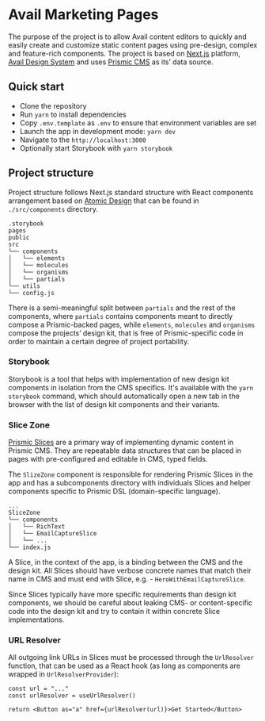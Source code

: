 # Avail Marketing Pages

The purpose of the project is to allow Avail content editors to quickly and
easily create and customize static content pages using pre-design, complex and
feature-rich components. The project is based on [Next.js](https://nextjs.org/)
platform, [Avail Design System](https://design.avail.co/) and uses
[Prismic CMS](https://prismic.io/docs)
as its’ data source.

## Quick start

- Clone the repository
- Run `yarn` to install dependencies
- Copy `.env.template` as `.env` to ensure that environment variables are set
- Launch the app in development mode: `yarn dev`
- Navigate to the `http://localhost:3000`
- Optionally start Storybook with `yarn storybook`

## Project structure

Project structure follows Next.js standard structure with React components
arrangement based
on [Atomic Design](https://bradfrost.com/blog/post/atomic-web-design/)
that can be found in `./src/components` directory.

```
.storybook
pages
public
src
└── components
│   └── elements
│   └── molecules
│   └── organisms
│   └── partials
└── utils    
└── config.js
```    

There is a semi-meaningful split between `partials` and the rest of the
components, where `partials`
contains components meant to directly compose a Prismic-backed pages,
while `elements`, `molecules`
and `organisms`
compose the projects’ design kit, that is free of Prismic-specific code in order
to maintain a certain degree of project portability.

### Storybook

Storybook is a tool that helps with implementation of new design kit components
in isolation from the CMS specifics. It's available with the `yarn storybook`
command, which should automatically open a new tab in the browser with the list
of design kit components and their variants.

### Slice Zone

[Prismic Slices](https://intercom.help/prismicio/en/articles/383933-slices) are
a primary way of implementing dynamic content in Prismic CMS. They are
repeatable data structures that can be placed in pages with pre-configured and
editable in CMS, typed fields.

The `SlizeZone` component is responsible for rendering Prismic Slices in the app
and has a subcomponents directory with individuals Slices and helper components
specific to Prismic DSL (domain-specific language).

```
...
SliceZone
└── components
│   └── RichText
│   └── EmailCaptureSlice
│   └── ...
└── index.js
```  

A Slice, in the context of the app, is a binding between the CMS and the design
kit. All Slices should have verbose concrete names that match their name in CMS
and must end with Slice, e.g. -
`HeroWithEmailCaptureSlice`.

Since Slices typically have more specific requirements than design kit
components, we should be careful about leaking CMS- or content-specific code
into the design kit and try to contain it within concrete Slice implementations.

### URL Resolver

All outgoing link URLs in Slices must be processed through the `UrlResolver`
function, that can be used as a React hook (as long as components are wrapped in
`UrlResolverProvider`):

```
const url = "..."
const urlResolver = useUrlResolver()

return <Button as="a" href={urlResolver(url)}>Get Started</Button>
```
